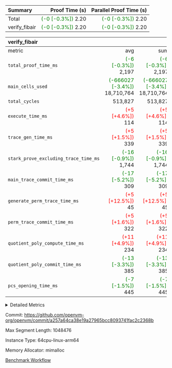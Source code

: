 | Summary | Proof Time (s) | Parallel Proof Time (s) |
|:---|---:|---:|
| Total | <span style='color: green'>(-0 [-0.3%])</span> 2.20 | <span style='color: green'>(-0 [-0.3%])</span> 2.20 |
| verify_fibair | <span style='color: green'>(-0 [-0.3%])</span> 2.20 | <span style='color: green'>(-0 [-0.3%])</span> 2.20 |


| verify_fibair |||||
|:---|---:|---:|---:|---:|
|metric|avg|sum|max|min|
| `total_proof_time_ms ` | <span style='color: green'>(-6 [-0.3%])</span> 2,197 | <span style='color: green'>(-6 [-0.3%])</span> 2,197 | <span style='color: green'>(-6 [-0.3%])</span> 2,197 | <span style='color: green'>(-6 [-0.3%])</span> 2,197 |
| `main_cells_used     ` | <span style='color: green'>(-666027 [-3.4%])</span> 18,710,764 | <span style='color: green'>(-666027 [-3.4%])</span> 18,710,764 | <span style='color: green'>(-666027 [-3.4%])</span> 18,710,764 | <span style='color: green'>(-666027 [-3.4%])</span> 18,710,764 |
| `total_cycles        ` |  513,827 |  513,827 |  513,827 |  513,827 |
| `execute_time_ms     ` | <span style='color: red'>(+5 [+4.6%])</span> 114 | <span style='color: red'>(+5 [+4.6%])</span> 114 | <span style='color: red'>(+5 [+4.6%])</span> 114 | <span style='color: red'>(+5 [+4.6%])</span> 114 |
| `trace_gen_time_ms   ` | <span style='color: red'>(+5 [+1.5%])</span> 339 | <span style='color: red'>(+5 [+1.5%])</span> 339 | <span style='color: red'>(+5 [+1.5%])</span> 339 | <span style='color: red'>(+5 [+1.5%])</span> 339 |
| `stark_prove_excluding_trace_time_ms` | <span style='color: green'>(-16 [-0.9%])</span> 1,744 | <span style='color: green'>(-16 [-0.9%])</span> 1,744 | <span style='color: green'>(-16 [-0.9%])</span> 1,744 | <span style='color: green'>(-16 [-0.9%])</span> 1,744 |
| `main_trace_commit_time_ms` | <span style='color: green'>(-17 [-5.2%])</span> 309 | <span style='color: green'>(-17 [-5.2%])</span> 309 | <span style='color: green'>(-17 [-5.2%])</span> 309 | <span style='color: green'>(-17 [-5.2%])</span> 309 |
| `generate_perm_trace_time_ms` | <span style='color: red'>(+5 [+12.5%])</span> 45 | <span style='color: red'>(+5 [+12.5%])</span> 45 | <span style='color: red'>(+5 [+12.5%])</span> 45 | <span style='color: red'>(+5 [+12.5%])</span> 45 |
| `perm_trace_commit_time_ms` | <span style='color: red'>(+5 [+1.6%])</span> 322 | <span style='color: red'>(+5 [+1.6%])</span> 322 | <span style='color: red'>(+5 [+1.6%])</span> 322 | <span style='color: red'>(+5 [+1.6%])</span> 322 |
| `quotient_poly_compute_time_ms` | <span style='color: red'>(+11 [+4.9%])</span> 234 | <span style='color: red'>(+11 [+4.9%])</span> 234 | <span style='color: red'>(+11 [+4.9%])</span> 234 | <span style='color: red'>(+11 [+4.9%])</span> 234 |
| `quotient_poly_commit_time_ms` | <span style='color: green'>(-13 [-3.3%])</span> 385 | <span style='color: green'>(-13 [-3.3%])</span> 385 | <span style='color: green'>(-13 [-3.3%])</span> 385 | <span style='color: green'>(-13 [-3.3%])</span> 385 |
| `pcs_opening_time_ms ` | <span style='color: green'>(-7 [-1.5%])</span> 445 | <span style='color: green'>(-7 [-1.5%])</span> 445 | <span style='color: green'>(-7 [-1.5%])</span> 445 | <span style='color: green'>(-7 [-1.5%])</span> 445 |



<details>
<summary>Detailed Metrics</summary>

|  | verify_program_compile_ms | total_cells | stark_prove_excluding_trace_time_ms | quotient_poly_compute_time_ms | quotient_poly_commit_time_ms | perm_trace_commit_time_ms | pcs_opening_time_ms | main_trace_commit_time_ms |
| --- | --- | --- | --- | --- | --- | --- | --- |
|  | 5 | 65,536 | 63 | 3 | 13 | 0 | 32 | 13 | 

| air_name | rows | quotient_deg | main_cols | interactions | constraints | cells |
| --- | --- | --- | --- | --- | --- | --- |
| AccessAdapterAir<2> |  | 4 |  | 5 | 11 |  | 
| AccessAdapterAir<4> |  | 4 |  | 5 | 11 |  | 
| AccessAdapterAir<8> |  | 4 |  | 5 | 11 |  | 
| FibonacciAir | 32,768 | 1 | 2 |  | 5 | 65,536 | 
| FriReducedOpeningAir |  | 4 |  | 31 | 52 |  | 
| NativePoseidon2Air<BabyBearParameters>, 1> |  | 4 |  | 176 | 555 |  | 
| PhantomAir |  | 4 |  | 3 | 4 |  | 
| ProgramAir |  | 1 |  | 1 | 4 |  | 
| VariableRangeCheckerAir |  | 1 |  | 1 | 4 |  | 
| VmAirWrapper<AluNativeAdapterAir, FieldArithmeticCoreAir> |  | 4 |  | 15 | 23 |  | 
| VmAirWrapper<BranchNativeAdapterAir, BranchEqualCoreAir<1> |  | 4 |  | 11 | 22 |  | 
| VmAirWrapper<JalNativeAdapterAir, JalCoreAir> |  | 4 |  | 7 | 6 |  | 
| VmAirWrapper<NativeAdapterAir<2, 0>, PublicValuesCoreAir> |  | 4 |  | 11 | 22 |  | 
| VmAirWrapper<NativeLoadStoreAdapterAir<1>, NativeLoadStoreCoreAir<1> |  | 4 |  | 15 | 16 |  | 
| VmAirWrapper<NativeLoadStoreAdapterAir<4>, NativeLoadStoreCoreAir<4> |  | 4 |  | 15 | 16 |  | 
| VmAirWrapper<NativeVectorizedAdapterAir<4>, FieldExtensionCoreAir> |  | 4 |  | 15 | 23 |  | 
| VmConnectorAir |  | 4 |  | 3 | 8 |  | 
| VolatileBoundaryAir |  | 4 |  | 4 | 16 |  | 

| group | trace_gen_time_ms | total_proof_time_ms | total_cycles | total_cells | stark_prove_excluding_trace_time_ms | quotient_poly_compute_time_ms | quotient_poly_commit_time_ms | perm_trace_commit_time_ms | pcs_opening_time_ms | main_trace_commit_time_ms | main_cells_used | generate_perm_trace_time_ms | execute_time_ms |
| --- | --- | --- | --- | --- | --- | --- | --- | --- | --- | --- | --- | --- | --- |
| verify_fibair | 339 | 2,197 | 513,827 | 43,401,880 | 1,744 | 234 | 385 | 322 | 445 | 309 | 18,710,764 | 45 | 114 | 

| group | air_name | rows | prep_cols | perm_cols | main_cols | cells |
| --- | --- | --- | --- | --- | --- | --- |
| verify_fibair | AccessAdapterAir<2> | 65,536 |  | 12 | 11 | 1,507,328 | 
| verify_fibair | AccessAdapterAir<4> | 32,768 |  | 12 | 13 | 819,200 | 
| verify_fibair | AccessAdapterAir<8> | 128 |  | 12 | 17 | 3,712 | 
| verify_fibair | FriReducedOpeningAir | 1,024 |  | 36 | 25 | 62,464 | 
| verify_fibair | NativePoseidon2Air<BabyBearParameters>, 1> | 16,384 |  | 216 | 399 | 10,076,160 | 
| verify_fibair | PhantomAir | 16,384 |  | 8 | 6 | 229,376 | 
| verify_fibair | ProgramAir | 8,192 |  | 8 | 10 | 147,456 | 
| verify_fibair | VariableRangeCheckerAir | 262,144 | 2 | 8 | 1 | 2,359,296 | 
| verify_fibair | VmAirWrapper<AluNativeAdapterAir, FieldArithmeticCoreAir> | 262,144 |  | 20 | 29 | 12,845,056 | 
| verify_fibair | VmAirWrapper<BranchNativeAdapterAir, BranchEqualCoreAir<1> | 131,072 |  | 16 | 23 | 5,111,808 | 
| verify_fibair | VmAirWrapper<JalNativeAdapterAir, JalCoreAir> | 16,384 |  | 12 | 9 | 344,064 | 
| verify_fibair | VmAirWrapper<NativeLoadStoreAdapterAir<1>, NativeLoadStoreCoreAir<1> | 131,072 |  | 24 | 22 | 6,029,312 | 
| verify_fibair | VmAirWrapper<NativeLoadStoreAdapterAir<4>, NativeLoadStoreCoreAir<4> | 16,384 |  | 24 | 31 | 901,120 | 
| verify_fibair | VmAirWrapper<NativeVectorizedAdapterAir<4>, FieldExtensionCoreAir> | 8,192 |  | 20 | 38 | 475,136 | 
| verify_fibair | VmConnectorAir | 2 | 1 | 8 | 4 | 24 | 
| verify_fibair | VolatileBoundaryAir | 131,072 |  | 8 | 11 | 2,490,368 | 

</details>


Commit: https://github.com/openvm-org/openvm/commit/a257a64ca38e19a27965bcc8093741fac2c2368b

Max Segment Length: 1048476

Instance Type: 64cpu-linux-arm64

Memory Allocator: mimalloc

[Benchmark Workflow](https://github.com/openvm-org/openvm/actions/runs/12981805615)
